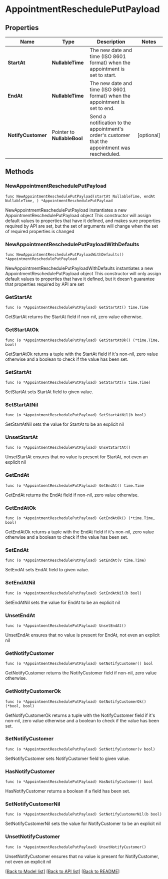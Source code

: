 # AppointmentReschedulePutPayload

## Properties

Name | Type | Description | Notes
------------ | ------------- | ------------- | -------------
**StartAt** | **NullableTime** | The new date and time (ISO 8601 format) when the appointment is set to start. | 
**EndAt** | **NullableTime** | The new date and time (ISO 8601 format) when the appointment is set to end. | 
**NotifyCustomer** | Pointer to **NullableBool** | Send a notification to the appointment&#39;s order&#39;s customer that the appointment was rescheduled. | [optional] 

## Methods

### NewAppointmentReschedulePutPayload

`func NewAppointmentReschedulePutPayload(startAt NullableTime, endAt NullableTime, ) *AppointmentReschedulePutPayload`

NewAppointmentReschedulePutPayload instantiates a new AppointmentReschedulePutPayload object
This constructor will assign default values to properties that have it defined,
and makes sure properties required by API are set, but the set of arguments
will change when the set of required properties is changed

### NewAppointmentReschedulePutPayloadWithDefaults

`func NewAppointmentReschedulePutPayloadWithDefaults() *AppointmentReschedulePutPayload`

NewAppointmentReschedulePutPayloadWithDefaults instantiates a new AppointmentReschedulePutPayload object
This constructor will only assign default values to properties that have it defined,
but it doesn't guarantee that properties required by API are set

### GetStartAt

`func (o *AppointmentReschedulePutPayload) GetStartAt() time.Time`

GetStartAt returns the StartAt field if non-nil, zero value otherwise.

### GetStartAtOk

`func (o *AppointmentReschedulePutPayload) GetStartAtOk() (*time.Time, bool)`

GetStartAtOk returns a tuple with the StartAt field if it's non-nil, zero value otherwise
and a boolean to check if the value has been set.

### SetStartAt

`func (o *AppointmentReschedulePutPayload) SetStartAt(v time.Time)`

SetStartAt sets StartAt field to given value.


### SetStartAtNil

`func (o *AppointmentReschedulePutPayload) SetStartAtNil(b bool)`

 SetStartAtNil sets the value for StartAt to be an explicit nil

### UnsetStartAt
`func (o *AppointmentReschedulePutPayload) UnsetStartAt()`

UnsetStartAt ensures that no value is present for StartAt, not even an explicit nil
### GetEndAt

`func (o *AppointmentReschedulePutPayload) GetEndAt() time.Time`

GetEndAt returns the EndAt field if non-nil, zero value otherwise.

### GetEndAtOk

`func (o *AppointmentReschedulePutPayload) GetEndAtOk() (*time.Time, bool)`

GetEndAtOk returns a tuple with the EndAt field if it's non-nil, zero value otherwise
and a boolean to check if the value has been set.

### SetEndAt

`func (o *AppointmentReschedulePutPayload) SetEndAt(v time.Time)`

SetEndAt sets EndAt field to given value.


### SetEndAtNil

`func (o *AppointmentReschedulePutPayload) SetEndAtNil(b bool)`

 SetEndAtNil sets the value for EndAt to be an explicit nil

### UnsetEndAt
`func (o *AppointmentReschedulePutPayload) UnsetEndAt()`

UnsetEndAt ensures that no value is present for EndAt, not even an explicit nil
### GetNotifyCustomer

`func (o *AppointmentReschedulePutPayload) GetNotifyCustomer() bool`

GetNotifyCustomer returns the NotifyCustomer field if non-nil, zero value otherwise.

### GetNotifyCustomerOk

`func (o *AppointmentReschedulePutPayload) GetNotifyCustomerOk() (*bool, bool)`

GetNotifyCustomerOk returns a tuple with the NotifyCustomer field if it's non-nil, zero value otherwise
and a boolean to check if the value has been set.

### SetNotifyCustomer

`func (o *AppointmentReschedulePutPayload) SetNotifyCustomer(v bool)`

SetNotifyCustomer sets NotifyCustomer field to given value.

### HasNotifyCustomer

`func (o *AppointmentReschedulePutPayload) HasNotifyCustomer() bool`

HasNotifyCustomer returns a boolean if a field has been set.

### SetNotifyCustomerNil

`func (o *AppointmentReschedulePutPayload) SetNotifyCustomerNil(b bool)`

 SetNotifyCustomerNil sets the value for NotifyCustomer to be an explicit nil

### UnsetNotifyCustomer
`func (o *AppointmentReschedulePutPayload) UnsetNotifyCustomer()`

UnsetNotifyCustomer ensures that no value is present for NotifyCustomer, not even an explicit nil

[[Back to Model list]](../README.md#documentation-for-models) [[Back to API list]](../README.md#documentation-for-api-endpoints) [[Back to README]](../README.md)


